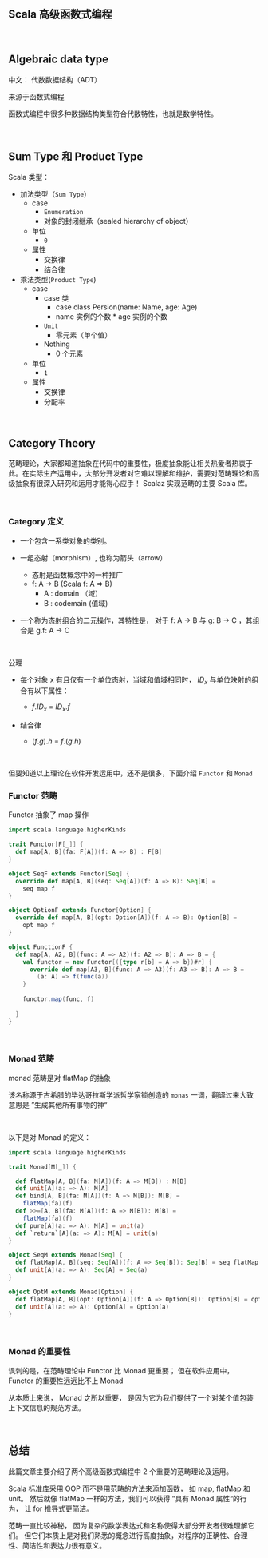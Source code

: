 ## Scala 高级函数式编程

&nbsp;

## Algebraic data type

中文： 代数数据结构（ADT）

来源于函数式编程

函数式编程中很多种数据结构类型符合代数特性，也就是数学特性。

&nbsp;

## Sum Type 和 Product Type

Scala 类型： 

- 加法类型（`Sum Type`）
  - case
    - `Enumeration`
    - 对象的封闭继承（sealed hierarchy of object）
  - 单位
    - `0`
  - 属性
    - 交换律
    - 结合律
- 乘法类型(`Product Type`)
  - case
    - case 类
      - case class Persion(name: Name, age: Age) 
      - name 实例的个数 * age 实例的个数
    - `Unit`
      - 零元素（单个值）
    - Nothing
      - 0 个元素
  - 单位
    - `1`
  - 属性
    - 交换律
    - 分配率

&nbsp;

## Category Theory

范畴理论，大家都知道抽象在代码中的重要性，极度抽象能让相关热爱者热衷于此。在实际生产运用中，大部分开发者对它难以理解和维护，需要对范畴理论和高级抽象有很深入研究和运用才能得心应手！ Scalaz 实现范畴的主要 Scala 库。

&nbsp;

### Category 定义

- 一个包含一系类对象的类别。 

- 一组态射（morphism）, 也称为箭头（arrow）
  - 态射是函数概念中的一种推广
  - f: A -> B (Scala f: A => B)
    - A : domain （域）
    - B : codemain (值域)

- 一个称为态射组合的二元操作，其特性是， 对于 f: A -> B 与 g: B -> C ，其组合是 g.f: A -> C

&nbsp;

公理

- 每个对象 x 有且仅有一个单位态射，当域和值域相同时， $ID_x$  与单位映射的组合有以下属性： 
  - $f.ID_x$ = $ID_x.f$

- 结合律
  - $(f.g).h$ = $f.(g.h)$

&nbsp; &nbsp;

但要知道以上理论在软件开发运用中，还不是很多，下面介绍 `Functor` 和 `Monad` 
&nbsp;

### Functor 范畴

Functor 抽象了 map 操作

```scala
import scala.language.higherKinds

trait Functor[F[_]] {
  def map[A, B](fa: F[A])(f: A => B) : F[B]
}

object SeqF extends Functor[Seq] {
  override def map[A, B](seq: Seq[A])(f: A => B): Seq[B] =
    seq map f
}

object OptionF extends Functor[Option] {
  override def map[A, B](opt: Option[A])(f: A => B): Option[B] =
    opt map f
}

object FunctionF {
  def map[A, A2, B](func: A => A2)(f: A2 => B): A => B = {
    val functor = new Functor[({type r[b] = A => b})#r] {
      override def map[A3, B](func: A => A3)(f: A3 => B): A => B =
        (a: A) => f(func(a))
    }
    
    functor.map(func, f)
    
  }
}
```

&nbsp;

### Monad 范畴

monad 范畴是对 flatMap 的抽象

该名称源于古希腊的毕达哥拉斯学派哲学家锁创造的 `monas` 一词，翻译过来大致意思是 ”生成其他所有事物的神“

&nbsp;

以下是对 Monad 的定义： 

```scala
import scala.language.higherKinds

trait Monad[M[_]] {

  def flatMap[A, B](fa: M[A])(f: A => M[B]) : M[B]
  def unit[A](a: => A): M[A]
  def bind[A, B](fa: M[A])(f: A => M[B]): M[B] =
    flatMap(fa)(f)
  def >>=[A, B](fa: M[A])(f: A => M[B]): M[B] =
    flatMap(fa)(f)
  def pure[A](a: => A): M[A] = unit(a)
  def `return`[A](a: => A): M[A] = unit(a)
}

object SeqM extends Monad[Seq] {
  def flatMap[A, B](seq: Seq[A])(f: A => Seq[B]): Seq[B] = seq flatMap f
  def unit[A](a: => A): Seq[A] = Seq(a)
}

object OptM extends Monad[Option] {
  def flatMap[A, B](opt: Option[A])(f: A => Option[B]): Option[B] = opt flatMap f
  def unit[A](a: => A): Option[A] = Option(a)
}

```

&nbsp;

### Monad 的重要性

讽刺的是，在范畴理论中 Functor 比 Monad 更重要； 但在软件应用中， Functor 的重要性远远比不上 Monad

从本质上来说， Monad 之所以重要， 是因为它为我们提供了一个对某个值包装上下文信息的规范方法。

&nbsp;

## 总结

此篇文章主要介绍了两个高级函数式编程中 2 个重要的范畴理论及运用。

Scala 标准库采用 OOP 而不是用范畴的方法来添加函数， 如 map, flatMap 和 unit。 然后就像 flatMap 一样的方法，我们可以获得 ”具有 Monad 属性“的行为， 让 for 推导式更简洁。

范畴一直比较神秘， 因为复杂的数学表达式和名称使得大部分开发者很难理解它们。 但它们本质上是对我们熟悉的概念进行高度抽象，对程序的正确性、合理性、简洁性和表达力很有意义。







